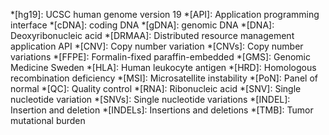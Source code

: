 *[hg19]: UCSC human genome version 19
*[API]: Application programming interface
*[cDNA]: coding DNA
*[gDNA]: genomic DNA
*[DNA]: Deoxyribonucleic acid
*[DRMAA]: Distributed resource management application API
*[CNV]: Copy number variation
*[CNVs]: Copy number variations
*[FFPE]: Formalin-fixed paraffin-embedded
*[GMS]: Genomic Medicine Sweden
*[HLA]: Human leukocyte antigen
*[HRD]: Homologous recombination deficiency
*[MSI]: Microsatellite instability
*[PoN]: Panel of normal
*[QC]: Quality control
*[RNA]: Ribonucleic acid
*[SNV]: Single nucleotide variation
*[SNVs]: Single nucleotide variations
*[INDEL]: Insertion and deletion
*[INDELs]: Insertions and deletions
*[TMB]: Tumor mutational burden
